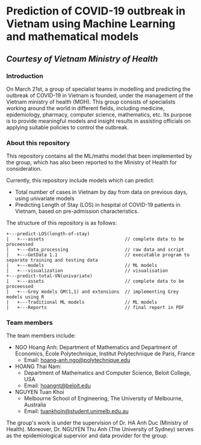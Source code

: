 # Prediction of COVID-19 outbreak in Vietnam using Machine Learning and mathematical models

## *Courtesy of Vietnam Ministry of Health*

### Introduction

On March 21st, a group of specialist teams in modelling and predicting the outbreak of COVID-19 in Vietnam is founded, under the management of the Vietnam ministry of health (MOH). This group consists of specialists working around the world in different fields, including medicine, epidemiology, pharmacy, computer science, mathematics, etc. Its purpose is to provide meaningful models and insight results in assisting officials on applying suitable policies to control the outbreak.

### About this repository

This repository contains all the ML/maths model that been implemented by the group, which has also been reported to the Ministry of Health for consideration. 

Currently, this repository include models which can predict:

- Total number of cases in Vietnam by day from data on previous days, using univariate models
- Predicting Length of Stay (LOS) in hospital of COVID-19 patients in Vietnam, based on pre-admission characteristics.

The structure of this repository is as follows:

```
+---predict-LOS(length-of-stay)
|   +---assets                              // complete data to be proceessed
|   +---data_processing                     // raw data and script
|   +---GetData 1.1                         // executable program to separate training and testing data 
|   +---models                              // ML models 
|   +---visualization                       // visualisation
+---predict-total-VN(univariate)
|   +---assets                              // complete data to be proceessed
|   +---Grey models GM(1,1) and extensions  // implementing Grey models using R
|   +---Traditional ML models               // ML models
|   +---Reports                             // final report in PDF
```

### Team members

The team members include:

- NGO Hoang Anh:
     Department of Mathematics and Department of Economics, École Polytechnique, Institut Polytechnique de Paris, France
    - Email: hoang-anh.ngo@polytechnique.edu
- HOANG Thai Nam:
    - Department of Mathematics and Computer Science, Beloit College, USA
    - Email: hoangnt@beloit.edu
- NGUYEN Tuan Khoi
    - Melbourne School of Engineering, The University of Melbourne, Australia
    - Email: tuankhoin@student.unimelb.edu.au

The group's work is under the supervision of Dr. HA Anh Duc (Ministry of Health). Moreover, Dr. NGUYEN Thu Anh (The University of Sydney) serves as the epidemiological supervior and data provider for the group. 

